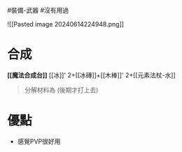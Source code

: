 #裝備-武器 #沒有用過 

![[Pasted image 20240614224948.png]]
# 合成
**[[魔法合成台]]**
[[冰]]' 2+[[冰磚]]+[[木棒]]' 2+[[元素法杖-水]]
> 分解材料為
	(後期才打上去)
# 優點
- 感覺PVP很好用